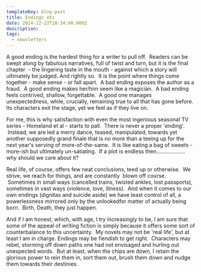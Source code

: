 ```yaml
---
templateKey: blog-post
title: Endings etc
date: 2014-12-22T18:34:08.000Z
description: 
tags: 
  - newsletters
---
```


A good ending is the hardest thing for a writer to pull off.  Readers can be swept along by fabulous narratives, full of twist and turn, but it is the final chapter  - the lingering taste in the mouth - against which a story will ultimately be judged. And rightly so.  It is the point where things come together - make sense - or fall apart.  A bad ending exposes the author as a fraud.  A good ending makes her/him seem like a magician.  A bad ending feels contrived, shallow, forgettable.  A good one manages unexpectedness, while, crucially, remaining true to all that has gone before. Its characters exit the stage, yet we feel as if they live on.

For me, this is why satisfaction with even the most ingenious seasonal TV series - Homeland et al - starts to pall.  There is never a proper 'ending'.  Instead, we are led a merry dance, teased, manipulated, towards yet another supposedly grand finale that is no more than a teeing up for the next year's serving of more-of-the-same.  It is like eating a bag of sweets - more-ish but ultimately un-satiating.  If a plot is endless then................... why should we care about it?

Real life, of course, offers few neat conclusions, teed up or otherwise.  We strive, we reach for things, and are constantly  blown off course.  Sometimes in small ways (cancelled trains, twisted ankles, lost passports), sometimes in vast ways (violence, love, illness).  And when it comes to our own endings (dignitas and suicide aside) we have least control of all, a powerlessness mirrored only by the unlookedfor matter of actually being born.  Birth, Death, they just happen.

And if I am honest, which, with age, I try increasingly to be, I am sure that some of the appeal of writing fiction is simply because it offers some sort of counterbalance to this uncertainty.  My novels may not be 'real life', but at least I am in charge. Endings may be fiendish to get right.  Characters may rebel, storming off down paths one had not envisaged and hurling out unexpected words.  But at least, when the chips are down, I retain the glorious power to rein them in, sort them out, brush them down and nudge them towards their destinies.

&nbsp;
